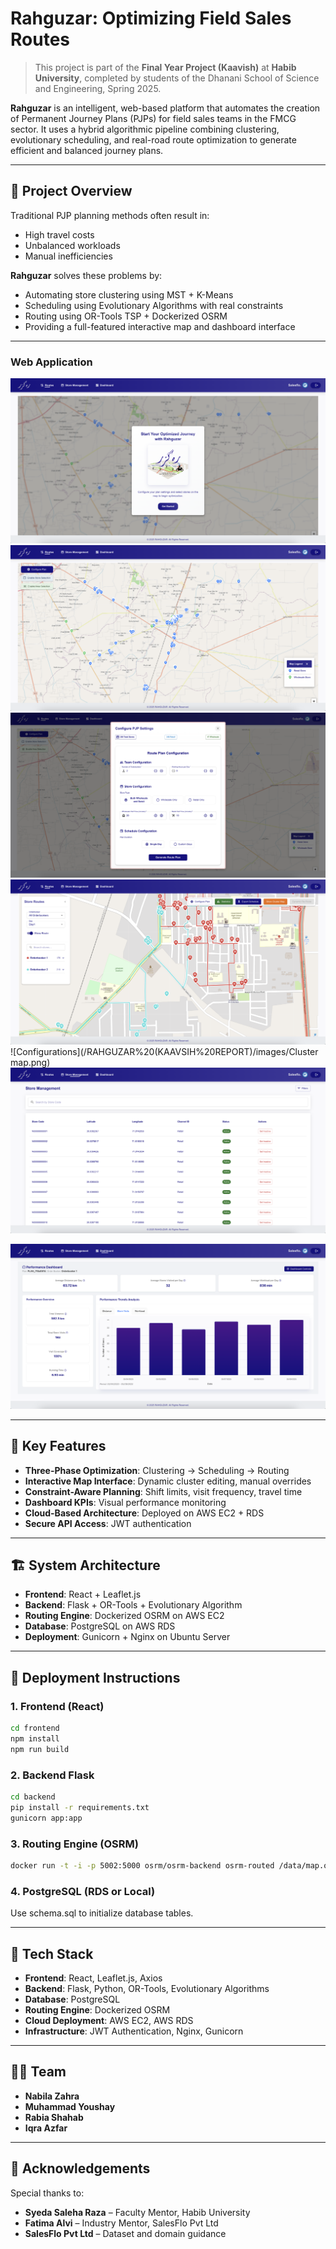 
# Rahguzar: Optimizing Field Sales Routes

> This project is part of the **Final Year Project (Kaavish)** at **Habib University**, completed by students of the Dhanani School of Science and Engineering, Spring 2025.

**Rahguzar** is an intelligent, web-based platform that automates the creation of Permanent Journey Plans (PJPs) for field sales teams in the FMCG sector. It uses a hybrid algorithmic pipeline combining clustering, evolutionary scheduling, and real-road route optimization to generate efficient and balanced journey plans.

---

## 📌 Project Overview

Traditional PJP planning methods often result in:

- High travel costs
- Unbalanced workloads
- Manual inefficiencies

**Rahguzar** solves these problems by:

- Automating store clustering using MST + K-Means
- Scheduling using Evolutionary Algorithms with real constraints
- Routing using OR-Tools TSP + Dockerized OSRM
- Providing a full-featured interactive map and dashboard interface

---

### Web Application
![Home](/RAHGUZAR%20(KAAVSIH%20REPORT)/images/StartScreen.png)
![Route Planning Interface](/RAHGUZAR%20(KAAVSIH%20REPORT)/images/Map.png)
![Configurations](/RAHGUZAR%20(KAAVSIH%20REPORT)/images/Configure.png)
![Configurations](/RAHGUZAR%20(KAAVSIH%20REPORT)/images/plan.png)
![Configurations](/RAHGUZAR%20(KAAVSIH%20REPORT)/images/Cluster map.png)
![Store Management](/RAHGUZAR%20(KAAVSIH%20REPORT)/images/stores.png)

![Performance Dashboard](/RAHGUZAR%20(KAAVSIH%20REPORT)/images/dashboard.png)

---

## 🔧 Key Features

- **Three-Phase Optimization**: Clustering → Scheduling → Routing
- **Interactive Map Interface**: Dynamic cluster editing, manual overrides
- **Constraint-Aware Planning**: Shift limits, visit frequency, travel time
- **Dashboard KPIs**: Visual performance monitoring
- **Cloud-Based Architecture**: Deployed on AWS EC2 + RDS
- **Secure API Access**: JWT authentication

---

## 🏗️ System Architecture

- **Frontend**: React + Leaflet.js
- **Backend**: Flask + OR-Tools + Evolutionary Algorithm
- **Routing Engine**: Dockerized OSRM on AWS EC2
- **Database**: PostgreSQL on AWS RDS
- **Deployment**: Gunicorn + Nginx on Ubuntu Server

---

## 🚀 Deployment Instructions

### 1. Frontend (React)
```bash
cd frontend
npm install
npm run build
```

### 2. Backend Flask
```bash
cd backend
pip install -r requirements.txt
gunicorn app:app
```
### 3. Routing Engine (OSRM)
```bash
docker run -t -i -p 5002:5000 osrm/osrm-backend osrm-routed /data/map.osrm
```

### 4. PostgreSQL (RDS or Local)
Use schema.sql to initialize database tables.

---

## 🧠 Tech Stack

- **Frontend**: React, Leaflet.js, Axios  
- **Backend**: Flask, Python, OR-Tools, Evolutionary Algorithms  
- **Database**: PostgreSQL  
- **Routing Engine**: Dockerized OSRM  
- **Cloud Deployment**: AWS EC2, AWS RDS  
- **Infrastructure**: JWT Authentication, Nginx, Gunicorn  

---

## 👨‍💻 Team

- **Nabila Zahra** 
- **Muhammad Youshay** 
- **Rabia Shahab** 
- **Iqra Azfar**

---

## 🙏 Acknowledgements

Special thanks to:

- **Syeda Saleha Raza** – Faculty Mentor, Habib University  
- **Fatima Alvi** – Industry Mentor, SalesFlo Pvt Ltd  
- **SalesFlo Pvt Ltd** – Dataset and domain guidance  
